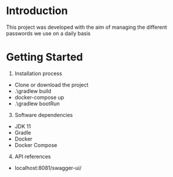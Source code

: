 # Introduction 
 This project was developed with the aim of managing the different passwords we use on a daily basis

# Getting Started
1.	Installation process
  - Clone or download the project
  - .\gradlew build
  - docker-compose up
  - .\gradlew bootRun
3.	Software dependencies
  - JDK 11
  - Gradle
  - Docker
  - Docker Compose
4.	API references
  - localhost:8081/swagger-ui/

